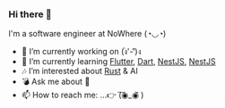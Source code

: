 ### Hi there 👋

I'm a software engineer at NoWhere (◔◡◔)

- 🔭 I’m currently working on (ง︡'-'︠)ง
- 🌱 I’m currently learning [Flutter](https://flutter.dev/), [Dart](https://dart.dev/), [NestJS](https://nestjs.com/), [NestJS](https://www.typescriptlang.org/)
- 🎶 I’m interested about [Rust](https://www.rust-lang.org//) & AI
- 💣 Ask me about 🤔
- 📫 How to reach me: ...👉 (͠◉_◉᷅ )


